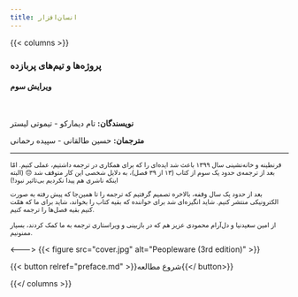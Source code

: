 ```yaml
---
title: انسان‌افزار
---
```


{{< columns >}}

### پروژه‌ها و تیم‌های پربازده

#### ویرایش سوم
<br />

**نویسندگان:** 
تام دیمارکو - تیموتی لیستر

**مترجمان:**
حسین طالقانی - سپیده رحمانی

----
<small>
قرنطینه و خانه‌نشینی سال ۱۳۹۹ باعث شد ایده‌ای را که برای همکاری در ترجمه داشتیم، عملی کنیم. امّا بعد از ترجمه‌ی حدود یک سوم از کتاب (۱۳ از ۳۹ فصل)، به دلایل شخصی این کار متوقف شد 😔 (البته اینکه ناشری هم پیدا نکردیم بی‌تاثیر نبود!)

بعد از حدود یک سال وقفه، بالاخره تصمیم گرفتیم که ترجمه را تا همین‌جا که پیش رفته به صورت الکترونیکی منتشر کنیم. شاید انگیزه‌ای شد برای خواننده که بقیه کتاب را بخواند، شاید برای ما که همّت کنیم بقیه فصل‌ها را ترجمه کنیم.

از امین سعیدنیا و دل‌آرام محمودی عزیز هم که در بازبینی و ویراستاری ترجمه به ما کمک کردند، بسیار ممنونیم.
</small>

<--->
{{< figure src="cover.jpg" alt="Peopleware (3rd edition)" >}}

{{< button relref="preface.md" >}}شروع مطالعه{{</ button>}}

{{</ columns >}}